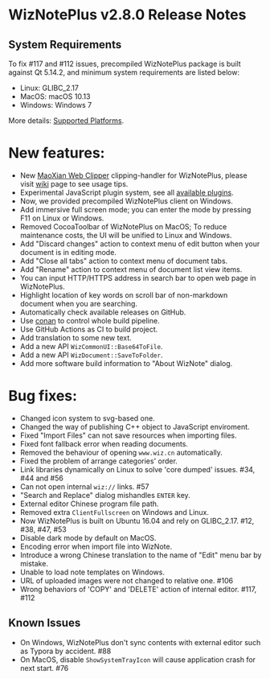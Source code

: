 # WizNotePlus v2.8.0 Release Notes

## System Requirements

To fix #117 and #112 issues, precompiled WizNotePlus package is built against Qt 5.14.2, and minimum system requirements are listed below:

* Linux: GLIBC_2.17
* MacOS: macOS 10.13
* Windows: Windows 7

More details: [Supported Platforms](https://doc-snapshots.qt.io/qt5-5.14/supported-platforms.html).

# New features:

* New [MaoXian Web Clipper](https://github.com/mika-cn/maoxian-web-clipper) clipping-handler for WizNotePlus, please visit [wiki](https://github.com/altairwei/WizNotePlus/wiki/MaoXian%E7%BD%91%E9%A1%B5%E5%89%AA%E8%A3%81%E6%8F%92%E4%BB%B6%E8%AE%BE%E7%BD%AE) page to see usage tips.
* Experimental JavaScript plugin system, see all [available plugins](https://github.com/altairwei/WizNotePlus/wiki/%E6%8F%92%E4%BB%B6%E5%AE%89%E8%A3%85%E6%8C%87%E5%8D%97).
* Now, we provided precompiled WizNotePlus client on Windows.
* Add immersive full screen mode; you can enter the mode by pressing F11 on Linux or Windows.
* Removed CocoaToolbar of WizNotePlus on MacOS; To reduce maintenance costs, the UI will be unified to Linux and Windows.
* Add "Discard changes" action to context menu of edit button when your document is in editing mode.
* Add "Close all tabs" action to context menu of document tabs.
* Add "Rename" action to context menu of document list view items.
* You can input HTTP/HTTPS address in search bar to open web page in WizNotePlus.
* Highlight location of key words on scroll bar of non-markdown document when you are searching.
* Automatically check available releases on GitHub.
* Use [conan](https://github.com/conan-io/conan) to control whole build pipeline.
* Use GitHub Actions as CI to build project.
* Add translation to some new text.
* Add a new API `WizCommonUI::Base64ToFile`.
* Add a new API `WizDocument::SaveToFolder`.
* Add more software build information to "About WizNote" dialog.

# Bug fixes:

* Changed icon system to svg-based one.
* Changed the way of publishing C++ object to JavaScript enviroment.
* Fixed "Import Files" can not save resources when importing files.
* Fixed font fallback error when reading documents.
* Removed the behaviour of opening `www.wiz.cn` automatically.
* Fixed the problem of arrange categories' order.
* Link libraries dynamically on Linux to solve 'core dumped' issues. #34, #44 and #56
* Can not open internal `wiz://` links. #57
* "Search and Replace" dialog mishandles `ENTER` key.
* External editor Chinese program file path.
* Removed extra `ClientFullscreen`  on Windows and Linux.
* Now WizNotePlus is built on Ubuntu 16.04 and rely on GLIBC_2.17. #12, #38, #47, #53
* Disable dark mode by default on MacOS.
* Encoding error when import file into WizNote.
* Introduce a wrong Chinese translation to the name of "Edit" menu bar by mistake.
* Unable to load note templates on Windows.
* URL of uploaded images were not changed to relative one. #106
* Wrong behaviors of 'COPY' and 'DELETE' action of internal editor. #117, #112

## Known Issues

- On Windows, WizNotePlus don't sync contents with external editor such as Typora by accident. #88
- On MacOS, disable `ShowSystemTrayIcon` will cause application crash for next start. #76
